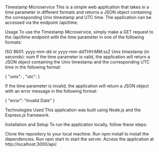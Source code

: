 Timestamp Microservice
This is a simple web application that takes in a time parameter in different formats and returns a JSON object containing the corresponding Unix timestamp and UTC time. The application can be accessed via the endpoint /api/time.

Usage
To use the Timestamp Microservice, simply make a GET request to the /api/time endpoint with the time parameter in one of the following formats:

ISO 8601: yyyy-mm-dd or yyyy-mm-ddTHH:MM:ssZ
Unix timestamp (in seconds): num
If the time parameter is valid, the application will return a JSON object containing the Unix timestamp and the corresponding UTC time in the following format:

{
"unix": <unix time>,
"utc": <utc time>
}

If the time parameter is invalid, the application will return a JSON object with an error message in the following format:

{
"error": "Invalid Date"
}

Technologies Used
This application was built using Node.js and the Express.js framework.

Installation and Setup
To run the application locally, follow these steps:

Clone the repository to your local machine.
Run npm install to install the dependencies.
Run npm start to start the server.
Access the application at http://localhost:3000/api/<date>.
